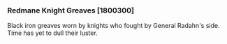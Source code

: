 ### Redmane Knight Greaves [1800300]

Black iron greaves worn by knights who fought by General Radahn's side. Time has yet to dull their luster.